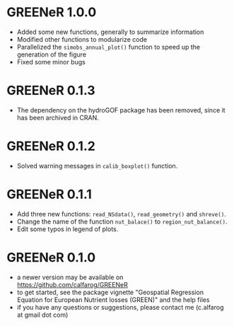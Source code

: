 # GREENeR 1.0.0

* Added some new functions, generally to summarize information
* Modified other functions to modularize code
* Parallelized the `simobs_annual_plot()` function to speed up the generation of 
the figure
* Fixed some minor bugs

# GREENeR 0.1.3

* The dependency on the hydroGOF package has been removed, since it has been 
archived in CRAN.

# GREENeR 0.1.2

* Solved warning messages in `calib_boxplot()` function.

# GREENeR 0.1.1

* Add three new functions: `read_NSdata()`, `read_geometry()` and `shreve()`.
* Change the name of the function `nut_balace()` to `region_nut_balance()`.
* Edit some typos in legend of plots.

# GREENeR 0.1.0

* a newer version may be available on https://github.com/calfarog/GREENeR
* to get started, see the package vignette "Geospatial Regression Equation for 
European Nutrient losses (GREEN)" and the help files
* if you have any questions or suggestions, please contact me (c.alfarog at 
gmail dot com)
